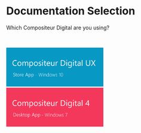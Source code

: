 # Documentation Selection

Which Compositeur Digital are you using?

<br>

[<img width="260" src="../../en/img/main_doc_ux-v3.jpg"/>](documentation.md) [<img width="260" src="../../en/img/main_doc_v4-v3.jpg"/>](http://doc.compositeurdigital.com/en/)


<br>
<br>
<br>
<br>
<br>
<br>
<br>
<br>
<br>
<br>

<br>
<br>
<br>
<br>
<br>
